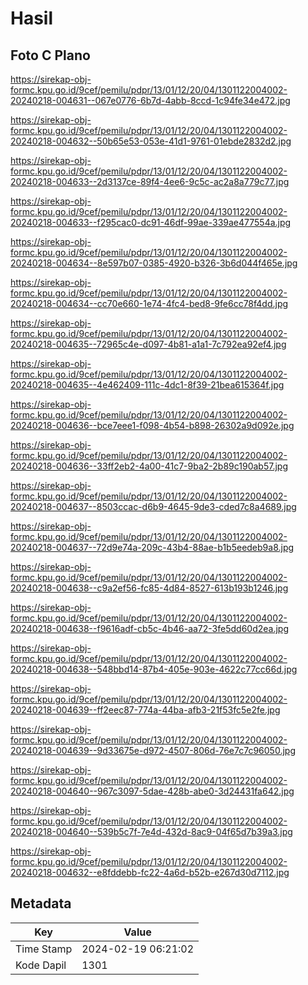 # Hasil

## Foto C Plano

https://sirekap-obj-formc.kpu.go.id/9cef/pemilu/pdpr/13/01/12/20/04/1301122004002-20240218-004631--067e0776-6b7d-4abb-8ccd-1c94fe34e472.jpg

https://sirekap-obj-formc.kpu.go.id/9cef/pemilu/pdpr/13/01/12/20/04/1301122004002-20240218-004632--50b65e53-053e-41d1-9761-01ebde2832d2.jpg

https://sirekap-obj-formc.kpu.go.id/9cef/pemilu/pdpr/13/01/12/20/04/1301122004002-20240218-004633--2d3137ce-89f4-4ee6-9c5c-ac2a8a779c77.jpg

https://sirekap-obj-formc.kpu.go.id/9cef/pemilu/pdpr/13/01/12/20/04/1301122004002-20240218-004633--f295cac0-dc91-46df-99ae-339ae477554a.jpg

https://sirekap-obj-formc.kpu.go.id/9cef/pemilu/pdpr/13/01/12/20/04/1301122004002-20240218-004634--8e597b07-0385-4920-b326-3b6d044f465e.jpg

https://sirekap-obj-formc.kpu.go.id/9cef/pemilu/pdpr/13/01/12/20/04/1301122004002-20240218-004634--cc70e660-1e74-4fc4-bed8-9fe6cc78f4dd.jpg

https://sirekap-obj-formc.kpu.go.id/9cef/pemilu/pdpr/13/01/12/20/04/1301122004002-20240218-004635--72965c4e-d097-4b81-a1a1-7c792ea92ef4.jpg

https://sirekap-obj-formc.kpu.go.id/9cef/pemilu/pdpr/13/01/12/20/04/1301122004002-20240218-004635--4e462409-111c-4dc1-8f39-21bea615364f.jpg

https://sirekap-obj-formc.kpu.go.id/9cef/pemilu/pdpr/13/01/12/20/04/1301122004002-20240218-004636--bce7eee1-f098-4b54-b898-26302a9d092e.jpg

https://sirekap-obj-formc.kpu.go.id/9cef/pemilu/pdpr/13/01/12/20/04/1301122004002-20240218-004636--33ff2eb2-4a00-41c7-9ba2-2b89c190ab57.jpg

https://sirekap-obj-formc.kpu.go.id/9cef/pemilu/pdpr/13/01/12/20/04/1301122004002-20240218-004637--8503ccac-d6b9-4645-9de3-cded7c8a4689.jpg

https://sirekap-obj-formc.kpu.go.id/9cef/pemilu/pdpr/13/01/12/20/04/1301122004002-20240218-004637--72d9e74a-209c-43b4-88ae-b1b5eedeb9a8.jpg

https://sirekap-obj-formc.kpu.go.id/9cef/pemilu/pdpr/13/01/12/20/04/1301122004002-20240218-004638--c9a2ef56-fc85-4d84-8527-613b193b1246.jpg

https://sirekap-obj-formc.kpu.go.id/9cef/pemilu/pdpr/13/01/12/20/04/1301122004002-20240218-004638--f9616adf-cb5c-4b46-aa72-3fe5dd60d2ea.jpg

https://sirekap-obj-formc.kpu.go.id/9cef/pemilu/pdpr/13/01/12/20/04/1301122004002-20240218-004638--548bbd14-87b4-405e-903e-4622c77cc66d.jpg

https://sirekap-obj-formc.kpu.go.id/9cef/pemilu/pdpr/13/01/12/20/04/1301122004002-20240218-004639--ff2eec87-774a-44ba-afb3-21f53fc5e2fe.jpg

https://sirekap-obj-formc.kpu.go.id/9cef/pemilu/pdpr/13/01/12/20/04/1301122004002-20240218-004639--9d33675e-d972-4507-806d-76e7c7c96050.jpg

https://sirekap-obj-formc.kpu.go.id/9cef/pemilu/pdpr/13/01/12/20/04/1301122004002-20240218-004640--967c3097-5dae-428b-abe0-3d24431fa642.jpg

https://sirekap-obj-formc.kpu.go.id/9cef/pemilu/pdpr/13/01/12/20/04/1301122004002-20240218-004640--539b5c7f-7e4d-432d-8ac9-04f65d7b39a3.jpg

https://sirekap-obj-formc.kpu.go.id/9cef/pemilu/pdpr/13/01/12/20/04/1301122004002-20240218-004632--e8fddebb-fc22-4a6d-b52b-e267d30d7112.jpg


## Metadata

| Key        | Value               |
| ---------- | ------------------- |
| Time Stamp | 2024-02-19 06:21:02 |
| Kode Dapil | 1301                |



